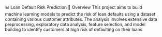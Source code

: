 📊 Loan Default Risk Prediction
📝 Overview
This project aims to build machine learning models to predict the risk of loan defaults using a dataset containing various customer attributes. The analysis involves extensive data preprocessing, exploratory data analysis, feature selection, and model building to identify customers at high risk of defaulting on their loans.
